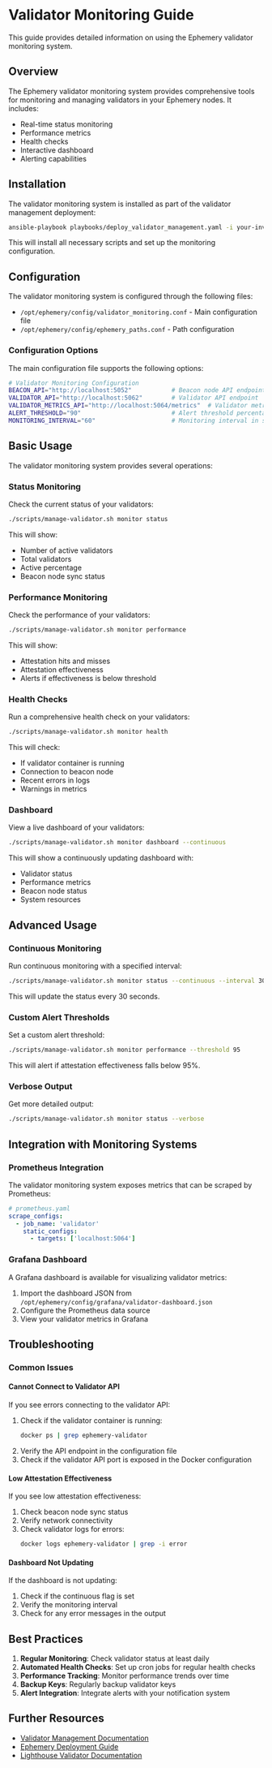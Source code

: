 # Validator Monitoring Guide

This guide provides detailed information on using the Ephemery validator monitoring system.

## Overview

The Ephemery validator monitoring system provides comprehensive tools for monitoring and managing validators in your Ephemery nodes. It includes:

- Real-time status monitoring
- Performance metrics
- Health checks
- Interactive dashboard
- Alerting capabilities

## Installation

The validator monitoring system is installed as part of the validator management deployment:

```bash
ansible-playbook playbooks/deploy_validator_management.yaml -i your-inventory.yaml
```

This will install all necessary scripts and set up the monitoring configuration.

## Configuration

The validator monitoring system is configured through the following files:

- `/opt/ephemery/config/validator_monitoring.conf` - Main configuration file
- `/opt/ephemery/config/ephemery_paths.conf` - Path configuration

### Configuration Options

The main configuration file supports the following options:

```bash
# Validator Monitoring Configuration
BEACON_API="http://localhost:5052"           # Beacon node API endpoint
VALIDATOR_API="http://localhost:5062"        # Validator API endpoint
VALIDATOR_METRICS_API="http://localhost:5064/metrics"  # Validator metrics endpoint
ALERT_THRESHOLD="90"                         # Alert threshold percentage
MONITORING_INTERVAL="60"                     # Monitoring interval in seconds
```

## Basic Usage

The validator monitoring system provides several operations:

### Status Monitoring

Check the current status of your validators:

```bash
./scripts/manage-validator.sh monitor status
```

This will show:
- Number of active validators
- Total validators
- Active percentage
- Beacon node sync status

### Performance Monitoring

Check the performance of your validators:

```bash
./scripts/manage-validator.sh monitor performance
```

This will show:
- Attestation hits and misses
- Attestation effectiveness
- Alerts if effectiveness is below threshold

### Health Checks

Run a comprehensive health check on your validators:

```bash
./scripts/manage-validator.sh monitor health
```

This will check:
- If validator container is running
- Connection to beacon node
- Recent errors in logs
- Warnings in metrics

### Dashboard

View a live dashboard of your validators:

```bash
./scripts/manage-validator.sh monitor dashboard --continuous
```

This will show a continuously updating dashboard with:
- Validator status
- Performance metrics
- Beacon node status
- System resources

## Advanced Usage

### Continuous Monitoring

Run continuous monitoring with a specified interval:

```bash
./scripts/manage-validator.sh monitor status --continuous --interval 30
```

This will update the status every 30 seconds.

### Custom Alert Thresholds

Set a custom alert threshold:

```bash
./scripts/manage-validator.sh monitor performance --threshold 95
```

This will alert if attestation effectiveness falls below 95%.

### Verbose Output

Get more detailed output:

```bash
./scripts/manage-validator.sh monitor status --verbose
```

## Integration with Monitoring Systems

### Prometheus Integration

The validator monitoring system exposes metrics that can be scraped by Prometheus:

```yaml
# prometheus.yaml
scrape_configs:
  - job_name: 'validator'
    static_configs:
      - targets: ['localhost:5064']
```

### Grafana Dashboard

A Grafana dashboard is available for visualizing validator metrics:

1. Import the dashboard JSON from `/opt/ephemery/config/grafana/validator-dashboard.json`
2. Configure the Prometheus data source
3. View your validator metrics in Grafana

## Troubleshooting

### Common Issues

#### Cannot Connect to Validator API

If you see errors connecting to the validator API:

1. Check if the validator container is running:
   ```bash
   docker ps | grep ephemery-validator
   ```
2. Verify the API endpoint in the configuration file
3. Check if the validator API port is exposed in the Docker configuration

#### Low Attestation Effectiveness

If you see low attestation effectiveness:

1. Check beacon node sync status
2. Verify network connectivity
3. Check validator logs for errors:
   ```bash
   docker logs ephemery-validator | grep -i error
   ```

#### Dashboard Not Updating

If the dashboard is not updating:

1. Check if the continuous flag is set
2. Verify the monitoring interval
3. Check for any error messages in the output

## Best Practices

1. **Regular Monitoring**: Check validator status at least daily
2. **Automated Health Checks**: Set up cron jobs for regular health checks
3. **Performance Tracking**: Monitor performance trends over time
4. **Backup Keys**: Regularly backup validator keys
5. **Alert Integration**: Integrate alerts with your notification system

## Further Resources

- [Validator Management Documentation](../../../scripts/validator/README.md)
- [Ephemery Deployment Guide](../DEPLOYMENT/DEPLOYMENT_GUIDE.md)
- [Lighthouse Validator Documentation](https://lighthouse-book.sigmaprime.io/validator-management.html) 